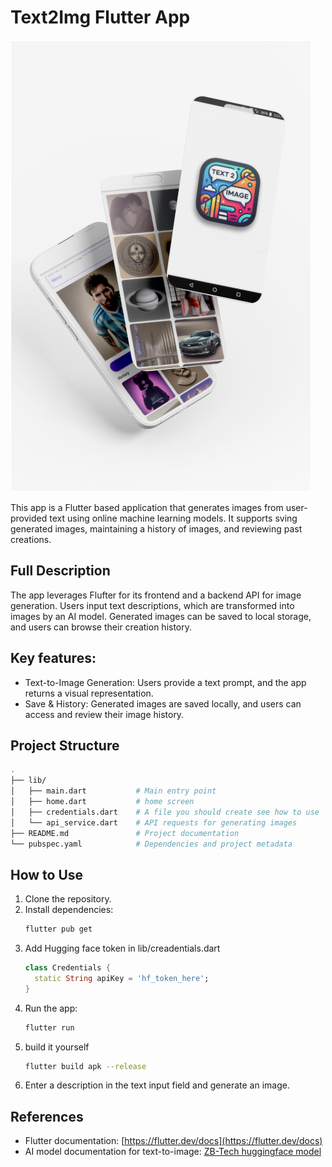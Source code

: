 # Text2Img Flutter App
![app designs](https://raw.githubusercontent.com/Sulimalogy/Text2ImgFlutterApp/refs/heads/main/designs/Z.png)

This app is a Flutter based application that generates images from user-provided text using online machine learning models. It supports sving generated images, maintaining a history of images, and reviewing past creations. 

## Full Description
The app leverages Flufter for its frontend and a backend API for image generation. Users input text descriptions, which are transformed into images by an AI model. Generated images can be saved to local storage, and users can browse their creation history.

## Key features:
- Text-to-Image Generation: Users provide a text prompt, and the app returns a visual representation.
- Save & History: Generated images are saved locally, and users can access and review their image history.

## Project Structure
```bash
.
├── lib/
│   ├── main.dart           # Main entry point
│   ├── home.dart           # home screen
│   ├── credentials.dart    # A file you should create see how to use
│   └── api_service.dart    # API requests for generating images
├── README.md               # Project documentation
└── pubspec.yaml            # Dependencies and project metadata
```

## How to Use
1. Clone the repository.
2. Install dependencies:
    ```bash
    flutter pub get
    ```
3. Add Hugging face token in lib/creadentials.dart 
    ```dart
    class Credentials {
      static String apiKey = 'hf_token_here';
    }
    ```    
4. Run the app:
    ```bash
    flutter run
    ```
5. build it yourself 
    ```bash
    flutter build apk --release
    ```
6. Enter a description in the text input field and generate an image. 

  
## References
- Flutter documentation: [https://flutter.dev/docs](https://flutter.dev/docs)
- AI model documentation for text-to-image: [ZB-Tech huggingface model ](https://huggingface.co/ZB-Tech/Text-to-Image)
